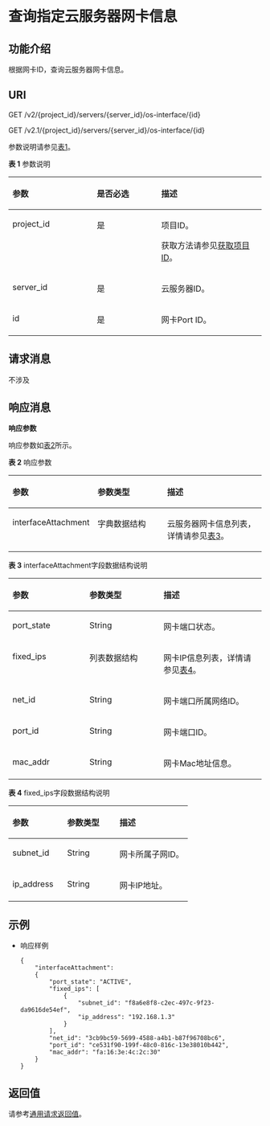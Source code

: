 # 查询指定云服务器网卡信息<a name="ZH-CN_TOPIC_0020212662"></a>

## 功能介绍<a name="section44739342"></a>

根据网卡ID，查询云服务器网卡信息。

## URI<a name="section901"></a>

GET /v2/\{project\_id\}/servers/\{server\_id\}/os-interface/\{id\}

GET /v2.1/\{project\_id\}/servers/\{server\_id\}/os-interface/\{id\}

参数说明请参见[表1](#table25654779)。

**表 1**  参数说明

<a name="table25654779"></a>
<table><thead align="left"><tr id="row30661937"><th class="cellrowborder" valign="top" width="33.33%" id="mcps1.2.4.1.1"><p id="p5187119"><a name="p5187119"></a><a name="p5187119"></a>参数</p>
</th>
<th class="cellrowborder" valign="top" width="25.44%" id="mcps1.2.4.1.2"><p id="p17503500"><a name="p17503500"></a><a name="p17503500"></a>是否必选</p>
</th>
<th class="cellrowborder" valign="top" width="41.23%" id="mcps1.2.4.1.3"><p id="p8497414"><a name="p8497414"></a><a name="p8497414"></a>描述</p>
</th>
</tr>
</thead>
<tbody><tr id="row52467932"><td class="cellrowborder" valign="top" width="33.33%" headers="mcps1.2.4.1.1 "><p id="p22044110"><a name="p22044110"></a><a name="p22044110"></a>project_id</p>
</td>
<td class="cellrowborder" valign="top" width="25.44%" headers="mcps1.2.4.1.2 "><p id="p40742509"><a name="p40742509"></a><a name="p40742509"></a>是</p>
</td>
<td class="cellrowborder" valign="top" width="41.23%" headers="mcps1.2.4.1.3 "><p id="p37593705"><a name="p37593705"></a><a name="p37593705"></a>项目ID。</p>
<p id="p1180512217438"><a name="p1180512217438"></a><a name="p1180512217438"></a>获取方法请参见<a href="获取项目ID.md">获取项目ID</a>。</p>
</td>
</tr>
<tr id="row3850232617435"><td class="cellrowborder" valign="top" width="33.33%" headers="mcps1.2.4.1.1 "><p id="p3575612917451"><a name="p3575612917451"></a><a name="p3575612917451"></a>server_id</p>
</td>
<td class="cellrowborder" valign="top" width="25.44%" headers="mcps1.2.4.1.2 "><p id="p1056536017451"><a name="p1056536017451"></a><a name="p1056536017451"></a>是</p>
</td>
<td class="cellrowborder" valign="top" width="41.23%" headers="mcps1.2.4.1.3 "><p id="p5048782717451"><a name="p5048782717451"></a><a name="p5048782717451"></a>云服务器ID。</p>
</td>
</tr>
<tr id="row39171493"><td class="cellrowborder" valign="top" width="33.33%" headers="mcps1.2.4.1.1 "><p id="p18774354"><a name="p18774354"></a><a name="p18774354"></a>id</p>
</td>
<td class="cellrowborder" valign="top" width="25.44%" headers="mcps1.2.4.1.2 "><p id="p44327687"><a name="p44327687"></a><a name="p44327687"></a>是</p>
</td>
<td class="cellrowborder" valign="top" width="41.23%" headers="mcps1.2.4.1.3 "><p id="p21064308"><a name="p21064308"></a><a name="p21064308"></a>网卡Port ID。</p>
</td>
</tr>
</tbody>
</table>

## 请求消息<a name="section8117"></a>

不涉及

## 响应消息<a name="section73053"></a>

**响应参数**

响应参数如[表2](#table59131099)所示。

**表 2**  响应参数

<a name="table59131099"></a>
<table><thead align="left"><tr id="row30342446"><th class="cellrowborder" valign="top" width="30.64%" id="mcps1.2.4.1.1"><p id="p41819089"><a name="p41819089"></a><a name="p41819089"></a>参数</p>
</th>
<th class="cellrowborder" valign="top" width="28.76%" id="mcps1.2.4.1.2"><p id="p34008447"><a name="p34008447"></a><a name="p34008447"></a>参数类型</p>
</th>
<th class="cellrowborder" valign="top" width="40.6%" id="mcps1.2.4.1.3"><p id="p3220827"><a name="p3220827"></a><a name="p3220827"></a>描述</p>
</th>
</tr>
</thead>
<tbody><tr id="row59560431"><td class="cellrowborder" valign="top" width="30.64%" headers="mcps1.2.4.1.1 "><p id="p59665636"><a name="p59665636"></a><a name="p59665636"></a>interfaceAttachment</p>
</td>
<td class="cellrowborder" valign="top" width="28.76%" headers="mcps1.2.4.1.2 "><p id="p20239120"><a name="p20239120"></a><a name="p20239120"></a>字典数据结构</p>
</td>
<td class="cellrowborder" valign="top" width="40.6%" headers="mcps1.2.4.1.3 "><p id="p86059257225"><a name="p86059257225"></a><a name="p86059257225"></a>云服务器网卡信息列表，详情请参见<a href="#table24005299">表3</a>。</p>
</td>
</tr>
</tbody>
</table>

**表 3**  interfaceAttachment字段数据结构说明

<a name="table24005299"></a>
<table><thead align="left"><tr id="row46441279"><th class="cellrowborder" valign="top" width="30.39%" id="mcps1.2.4.1.1"><p id="p174601748143018"><a name="p174601748143018"></a><a name="p174601748143018"></a>参数</p>
</th>
<th class="cellrowborder" valign="top" width="29.26%" id="mcps1.2.4.1.2"><p id="p15460748163010"><a name="p15460748163010"></a><a name="p15460748163010"></a>参数类型</p>
</th>
<th class="cellrowborder" valign="top" width="40.35%" id="mcps1.2.4.1.3"><p id="p10460248123010"><a name="p10460248123010"></a><a name="p10460248123010"></a>描述</p>
</th>
</tr>
</thead>
<tbody><tr id="row64586077"><td class="cellrowborder" valign="top" width="30.39%" headers="mcps1.2.4.1.1 "><p id="p64089786"><a name="p64089786"></a><a name="p64089786"></a>port_state</p>
</td>
<td class="cellrowborder" valign="top" width="29.26%" headers="mcps1.2.4.1.2 "><p id="p56055356"><a name="p56055356"></a><a name="p56055356"></a>String</p>
</td>
<td class="cellrowborder" valign="top" width="40.35%" headers="mcps1.2.4.1.3 "><p id="p62165703"><a name="p62165703"></a><a name="p62165703"></a>网卡端口状态。</p>
</td>
</tr>
<tr id="row22620416"><td class="cellrowborder" valign="top" width="30.39%" headers="mcps1.2.4.1.1 "><p id="p20314447"><a name="p20314447"></a><a name="p20314447"></a>fixed_ips</p>
</td>
<td class="cellrowborder" valign="top" width="29.26%" headers="mcps1.2.4.1.2 "><p id="p4888719"><a name="p4888719"></a><a name="p4888719"></a>列表数据结构</p>
</td>
<td class="cellrowborder" valign="top" width="40.35%" headers="mcps1.2.4.1.3 "><p id="p7106508"><a name="p7106508"></a><a name="p7106508"></a>网卡IP信息列表，详情请参见<a href="#table53180163">表4</a>。</p>
</td>
</tr>
<tr id="row63958576"><td class="cellrowborder" valign="top" width="30.39%" headers="mcps1.2.4.1.1 "><p id="p13262169"><a name="p13262169"></a><a name="p13262169"></a>net_id</p>
</td>
<td class="cellrowborder" valign="top" width="29.26%" headers="mcps1.2.4.1.2 "><p id="p40009126"><a name="p40009126"></a><a name="p40009126"></a>String</p>
</td>
<td class="cellrowborder" valign="top" width="40.35%" headers="mcps1.2.4.1.3 "><p id="p41406050"><a name="p41406050"></a><a name="p41406050"></a>网卡端口所属网络ID。</p>
</td>
</tr>
<tr id="row37110132"><td class="cellrowborder" valign="top" width="30.39%" headers="mcps1.2.4.1.1 "><p id="p53130720"><a name="p53130720"></a><a name="p53130720"></a>port_id</p>
</td>
<td class="cellrowborder" valign="top" width="29.26%" headers="mcps1.2.4.1.2 "><p id="p27217289"><a name="p27217289"></a><a name="p27217289"></a>String</p>
</td>
<td class="cellrowborder" valign="top" width="40.35%" headers="mcps1.2.4.1.3 "><p id="p44289360"><a name="p44289360"></a><a name="p44289360"></a>网卡端口ID。</p>
</td>
</tr>
<tr id="row63059925"><td class="cellrowborder" valign="top" width="30.39%" headers="mcps1.2.4.1.1 "><p id="p7580267"><a name="p7580267"></a><a name="p7580267"></a>mac_addr</p>
</td>
<td class="cellrowborder" valign="top" width="29.26%" headers="mcps1.2.4.1.2 "><p id="p6466753"><a name="p6466753"></a><a name="p6466753"></a>String</p>
</td>
<td class="cellrowborder" valign="top" width="40.35%" headers="mcps1.2.4.1.3 "><p id="p16643039"><a name="p16643039"></a><a name="p16643039"></a>网卡Mac地址信息。</p>
</td>
</tr>
</tbody>
</table>

**表 4**  fixed\_ips字段数据结构说明

<a name="table53180163"></a>
<table><thead align="left"><tr id="row34896342"><th class="cellrowborder" valign="top" width="30.516948305169482%" id="mcps1.2.4.1.1"><p id="p10906155214308"><a name="p10906155214308"></a><a name="p10906155214308"></a>参数</p>
</th>
<th class="cellrowborder" valign="top" width="29.1970802919708%" id="mcps1.2.4.1.2"><p id="p1490615524301"><a name="p1490615524301"></a><a name="p1490615524301"></a>参数类型</p>
</th>
<th class="cellrowborder" valign="top" width="40.28597140285971%" id="mcps1.2.4.1.3"><p id="p129069520307"><a name="p129069520307"></a><a name="p129069520307"></a>描述</p>
</th>
</tr>
</thead>
<tbody><tr id="row66523006"><td class="cellrowborder" valign="top" width="30.516948305169482%" headers="mcps1.2.4.1.1 "><p id="p64293480112230"><a name="p64293480112230"></a><a name="p64293480112230"></a>subnet_id</p>
</td>
<td class="cellrowborder" valign="top" width="29.1970802919708%" headers="mcps1.2.4.1.2 "><p id="p40389402112230"><a name="p40389402112230"></a><a name="p40389402112230"></a>String</p>
</td>
<td class="cellrowborder" valign="top" width="40.28597140285971%" headers="mcps1.2.4.1.3 "><p id="p50192196112230"><a name="p50192196112230"></a><a name="p50192196112230"></a>网卡所属子网ID。</p>
</td>
</tr>
<tr id="row12592542"><td class="cellrowborder" valign="top" width="30.516948305169482%" headers="mcps1.2.4.1.1 "><p id="p15780700112230"><a name="p15780700112230"></a><a name="p15780700112230"></a>ip_address</p>
</td>
<td class="cellrowborder" valign="top" width="29.1970802919708%" headers="mcps1.2.4.1.2 "><p id="p3168304112230"><a name="p3168304112230"></a><a name="p3168304112230"></a>String</p>
</td>
<td class="cellrowborder" valign="top" width="40.28597140285971%" headers="mcps1.2.4.1.3 "><p id="p27992537112230"><a name="p27992537112230"></a><a name="p27992537112230"></a>网卡IP地址。</p>
</td>
</tr>
</tbody>
</table>

## 示例<a name="section1032435683014"></a>

-   响应样例

    ```
    {
        "interfaceAttachment": 
        {
            "port_state": "ACTIVE",
            "fixed_ips": [
                {
                    "subnet_id": "f8a6e8f8-c2ec-497c-9f23-da9616de54ef",
                    "ip_address": "192.168.1.3"
                }
            ],
            "net_id": "3cb9bc59-5699-4588-a4b1-b87f96708bc6",
            "port_id": "ce531f90-199f-48c0-816c-13e38010b442",
            "mac_addr": "fa:16:3e:4c:2c:30"
        }
    }
    ```


## 返回值<a name="section657479"></a>

请参考[通用请求返回值](通用请求返回值.md)。

